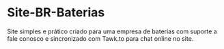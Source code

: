 # Site-BR-Baterias

Site simples e prático criado para uma empresa de baterias com suporte a fale conosco e sincronizado com Tawk.to para chat online no site.
